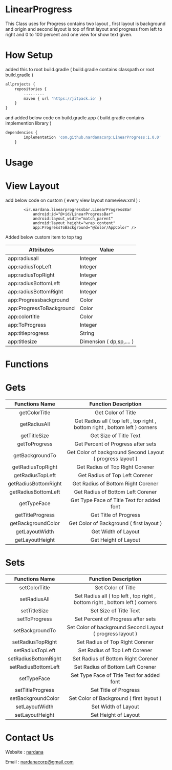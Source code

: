 # LinearProgress

This Class uses for Progress contains two layout , first layout is background and origin and second layout is top of first layout and progress from left to right and 0 to 100 percent and one view for show text given.

# How Setup

added this to root build.gradle ( build.gradle contains classpath or root build.gradle )

```python
allprojects {
    repositories {
        .........
        maven { url 'https://jitpack.io' }
    }
}
```

and added below code on build.gradle.app ( build.gradle contains implemention library )

```python
dependencies {
		implementation 'com.github.nardanacorp:LinearProgress:1.0.0'
	}
```

# Usage

# View Layout 

add below code on custom ( every view layout nameview.xml ) :

```
        <ir.nardana.linearprogressbar.LinearProgressBar
            android:id="@+id/LinearProgressBar"
            android:layout_width="match_parent"
            android:layout_height="wrap_content"
            app:ProgressToBackground="@color/AppColor" />
```

Added below custom item to top tag 

| Attributes | Value |
| ---------- | ----- |
| app:radiusall  | Integer |
| app:radiusTopLeft  | Integer |
| app:radiusTopRight  | Integer |
| app:radiusBottomLeft  | Integer |
| app:radiusBottomRight  | Integer |
| app:Progressbackground  | Color |
| app:ProgressToBackground  | Color |
| app:colortitle  | Color |
| app:ToProgress  | Integer |
| app:titleprogress  | String |
| app:titlesize  | Dimension ( dp,sp,.... )

# Functions

# Gets

| Functions Name | Function Description |
| :-------------: | :------------------: |
| getColorTitle | Get Color of Title |
| getRadiusAll | Get Radius all ( top left , top right , bottom right , bottom left ) corners |
| getTitleSize | Get Size of Title Text |
| getToProgress | Get Percent of Progress after sets |
| getBackgroundTo | Get Color of background Second Layout ( progress layout ) |
| getRadiusTopRight | Get Radius of Top Right Corener |
| getRadiusTopLeft | Get Radius of Top Left Corener |
| getRadiusBottomRight | Get Radius of Bottom Right Corener |
| getRadiusBottomLeft | Get Radius of Bottom Left Corener |
| getTypeFace | Get Type Face of Title Text for added font |
| getTitleProgress | Get Title of Progress |
| getBackgroundColor | Get Color of Background ( first layout ) |
| getLayoutWidth | Get Width of Layout |
| getLayoutHeight | Get Height of Layout |

# Sets

| Functions Name | Function Description |
| :-------------: | :------------------: |
| setColorTitle | Set Color of Title |
| setRadiusAll | Set Radius all ( top left , top right , bottom right , bottom left ) corners |
| setTitleSize | Set Size of Title Text |
| setToProgress | Set Percent of Progress after sets |
| setBackgroundTo | Set Color of background Second Layout ( progress layout ) |
| setRadiusTopRight | Set Radius of Top Right Corener |
| setRadiusTopLeft | Set Radius of Top Left Corener |
| setRadiusBottomRight | Set Radius of Bottom Right Corener |
| setRadiusBottomLeft | Set Radius of Bottom Left Corener |
| setTypeFace | Set Type Face of Title Text for added font |
| setTitleProgress | Set Title of Progress |
| setBackgroundColor | Set Color of Background ( first layout ) |
| setLayoutWidth | Set Width of Layout |
| setLayoutHeight | Set Height of Layout |

# Contact Us

Website : [nardana](http://nardana.ir/)

Email : nardanacorp@gmail.com
